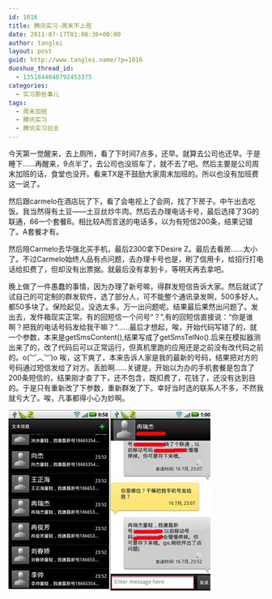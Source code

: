 ```yaml
---
id: 1016
title: 腾讯实习-周末不上班
date: 2011-07-17T01:08:36+00:00
author: tanglei
layout: post
guid: http://www.tanglei.name/?p=1016
duoshuo_thread_id:
  - 1351844048792453375
categories:
  - 实习那些事儿
tags:
  - 周末加班
  - 腾讯实习
  - 腾讯实习日志
---
```

今天第一觉醒来，去上厕所，看了下时间7点多，还早。就算去公司也还早。于是睡下……再醒来，9点半了，去公司也没班车了，就不去了吧。然后主要是公司周末加班的话，食堂也没开。看来TX是不鼓励大家周末加班的。所以也没有加班费这一说了。

然后跟carmelo在酒店玩了下，看了会电视上了会网，找了下房子。中午出去吃饭。我当然得有土豆——土豆丝炒牛肉。然后去办理电话卡号，最后选择了3G的联通，66一个套餐B。相比较A而言送的电话多，以为有短信200条，结果记错了。A套餐才有。

然后陪Carmelo去华强北买手机，最后2300拿下Desire Z。最后去看房……太小了。不过Carmelo始终人品有点问题，去办理卡号也是，刷了信用卡，给招行打电话给扣费了，但却没有出票据。就最后没有拿到卡，等明天再去拿吧。

晚上做了一件愚蠢的事情，因为办理了新号嘛，得群发短信告诉大家。然后就试了试自己的可定制的群发软件，选了部分人，可不能整个通讯录发啊，500多好人。都50多块了。保险起见，没选太多。万一出问题呢。结果最后果然出问题了。发出去，发件箱现实正常。有的回短信一个问号“？”,有的回短信直接说：“你是谁啊？把我的电话号码发给我干嘛？”……最后才想起，唉，开始代码写错了的，就一个参数，本来是getSmsContent(),结果写成了getSmsTelNo().后来在模拟器测出来了的，改了代码后可以正常运行，但真机里跑的应用还是之前没有改代码之前的。o(︶︿︶)o 唉，这下爽了，本来告诉人家是我的最新的号码，结果把对方的号码通过短信发给了对方。丢脸啊……关键是，开始以为办的手机套餐是包含了200条短信的，结果刚才查了下，还不包含，既扣费了，花钱了，还没有达到目的。于是只有重新改了下参数，重新群发了下。幸好当时选的联系人不多，不然我就亏大了。唉，凡事都得小心为妙啊。

[<img class="aligncenter size-full wp-image-1017" title="msgTools-bug-by-careless" src="/wp-content/uploads/2011/07/msgTools-bug-by-careless.jpg" alt="可定制的短信群发工具bug"  />](/wp-content/uploads/2011/07/msgTools-bug-by-careless.jpg)
